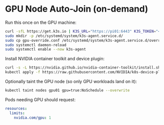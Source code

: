# GPU Node Auto-Join (on-demand)

Run this once on the GPU machine:

```bash
curl -sfL https://get.k3s.io | K3S_URL="https://pi01:6443" K3S_TOKEN="<same token as in group_vars/all.yaml>" sh -s - agent
sudo mkdir -p /etc/systemd/system/k3s-agent.service.d/
sudo cp gpu-override.conf /etc/systemd/system/k3s-agent.service.d/override.conf
sudo systemctl daemon-reload
sudo systemctl enable --now k3s-agent
```

Install NVIDIA container toolkit and device plugin:

```bash
curl -s -L https://nvidia.github.io/nvidia-container-toolkit/install.sh | sudo bash
kubectl apply -f https://raw.githubusercontent.com/NVIDIA/k8s-device-plugin/v0.15.0/nvidia-device-plugin.yml
```

Optionally taint the GPU node (so only GPU workloads land on it):

```bash
kubectl taint nodes gpu01 gpu=true:NoSchedule --overwrite
```

Pods needing GPU should request:

```yaml
resources:
  limits:
    nvidia.com/gpu: 1
```
